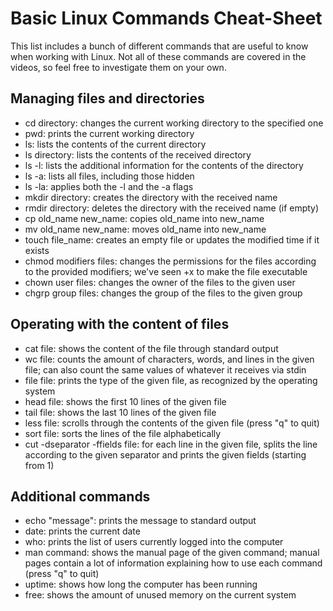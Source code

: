 # Basic Linux Commands Cheat-Sheet

This list includes a bunch of different commands that are useful to know when working with Linux. Not all of these commands are covered in the videos, so feel free to investigate them on your own.

## Managing files and directories

- cd directory: changes the current working directory to the specified one
- pwd: prints the current working directory
- ls: lists the contents of the current directory
- ls directory: lists the contents of the received directory  
- ls -l: lists the additional information for the contents of the directory  
- ls -a: lists all files, including those hidden  
- ls -la: applies both the -l and the -a flags  
- mkdir directory: creates the directory with the received name
- rmdir directory: deletes the directory with the received name (if empty)
- cp old_name new_name: copies old_name into new_name
- mv old_name new_name: moves old_name into new_name
- touch file_name: creates an empty file or updates the modified time if it exists
- chmod modifiers files: changes the permissions for the files according to the provided modifiers; we've seen +x to make the file executable
- chown user files: changes the owner of the files to the given user
- chgrp group files: changes the group of the files to the given group

## Operating with the content of files

- cat file: shows the content of the file through standard output
- wc file: counts the amount of characters, words, and lines in the given file; can also count the same values of whatever it receives via stdin
- file file: prints the type of the given file, as recognized by the operating system
- head file: shows the first 10 lines of the given file
- tail file: shows the last 10 lines of the given file
- less file: scrolls through the contents of the given file (press "q" to quit)
- sort file: sorts the lines of the file alphabetically
- cut -dseparator -ffields file: for each line in the given file, splits the line according to the given separator and prints the given fields (starting from 1)

## Additional commands

- echo "message": prints the message to standard output
- date: prints the current date
- who: prints the list of users currently logged into the computer
- man command: shows the manual page of the given command; manual pages contain a lot of information explaining how to use each command (press "q" to quit)
- uptime: shows how long the computer has been running
- free: shows the amount of unused memory on the current system  